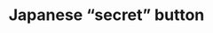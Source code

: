 ---
layout: smileys&emotion
title: Japanese “secret” button
emoji: japanese_secret_button
permalink: ㊙.html
image: assets/img/3moji/japanese_secret_button.png
---